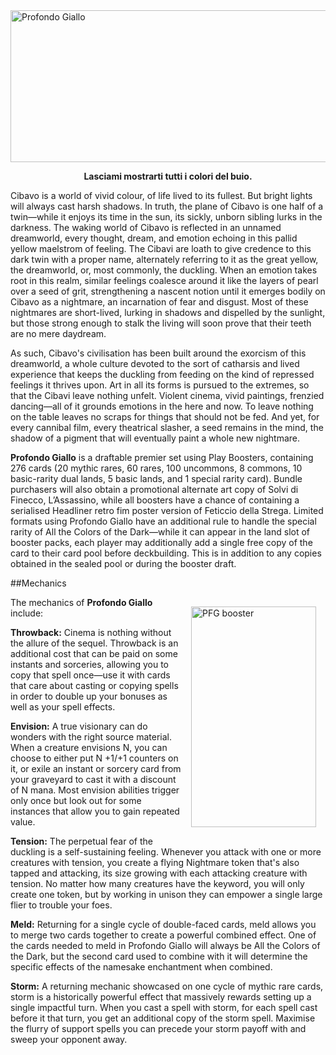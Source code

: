 <img src="https://grapplex.github.io/sets/PFG-files/logo.png" alt="Profondo Giallo" width="600" height="243">

**<p style="text-align: center;">Lasciami mostrarti tutti i colori del buio.</p>**

Cibavo is a world of vivid colour, of life lived to its fullest. But bright lights will always cast harsh shadows. In truth, the plane of Cibavo is one half of a twin—while it enjoys its time in the sun, its sickly, unborn sibling lurks in the darkness. The waking world of Cibavo is reflected in an unnamed dreamworld, every thought, dream, and emotion echoing in this pallid yellow maelstrom of feeling. The Cibavi are loath to give credence to this dark twin with a proper name, alternately referring to it as the great yellow, the dreamworld, or, most commonly, the duckling. When an emotion takes root in this realm, similar feelings coalesce around it like the layers of pearl over a seed of grit, strengthening a nascent notion until it emerges bodily on Cibavo as a nightmare, an incarnation of fear and disgust. Most of these nightmares are short-lived, lurking in shadows and dispelled by the sunlight, but those strong enough to stalk the living will soon prove that their teeth are no mere daydream.

As such, Cibavo's civilisation has been built around the exorcism of this dreamworld, a whole culture devoted to the sort of catharsis and lived experience that keeps the duckling from feeding on the kind of repressed feelings it thrives upon. Art in all its forms is pursued to the extremes, so that the Cibavi leave nothing unfelt. Violent cinema, vivid paintings, frenzied dancing—all of it grounds emotions in the here and now. To leave nothing on the table leaves no scraps for things that should not be fed. And yet, for every cannibal film, every theatrical slasher, a seed remains in the mind, the shadow of a pigment that will eventually paint a whole new nightmare.

**Profondo Giallo** is a draftable premier set using Play Boosters, containing 276 cards (20 mythic rares, 60 rares, 100 uncommons, 8 commons, 10 basic-rarity dual lands, 5 basic lands, and 1 special rarity card). Bundle purchasers will also obtain a promotional alternate art copy of Solvi di Finecco, L’Assassino, while all boosters have a chance of containing a serialised Headliner retro fim poster version of Feticcio della Strega. Limited formats using Profondo Giallo have an additional rule to handle the special rarity of All the Colors of the Dark—while it can appear in the land slot of booster packs, each player may additionally add a single free copy of the card to their card pool before deckbuilding. This is in addition to any copies obtained in the sealed pool or during the booster draft.

##Mechanics

<img align="right" width="200" height="353" style="margin:15px" src="https://i.ibb.co/Z1HjSPVN/booster.png" alt="PFG booster"/>The mechanics of **Profondo Giallo** include:

**Throwback:** Cinema is nothing without the allure of the sequel. Throwback is an additional cost that can be paid on some instants and sorceries, allowing you to copy that spell once—use it with cards that care about casting or copying spells in order to double up your bonuses as well as your spell effects.

**Envision:** A true visionary can do wonders with the right source material. When a creature envisions N, you can choose to either put N +1/+1 counters on it, or exile an instant or sorcery card from your graveyard to cast it with a discount of N mana. Most envision abilities trigger only once but look out for some instances that allow you to gain repeated value.

**Tension:** The perpetual fear of the duckling is a self-sustaining feeling. Whenever you attack with one or more creatures with tension, you create a flying Nightmare token that's also tapped and attacking, its size growing with each attacking creature with tension. No matter how many creatures have the keyword, you will only create one token, but by working in unison they can empower a single large flier to trouble your foes.

**Meld:** Returning for a single cycle of double-faced cards, meld allows you to merge two cards together to create a powerful combined effect. One of the cards needed to meld in Profondo Giallo will always be All the Colors of the Dark, but the second card used to combine with it will determine the specific effects of the namesake enchantment when combined. 

**Storm:** A returning mechanic showcased on one cycle of mythic rare cards, storm is a historically powerful effect that massively rewards setting up a single impactful turn. When you cast a spell with storm, for each spell cast before it that turn, you get an additional copy of the storm spell. Maximise the flurry of support spells you can precede your storm payoff with and sweep your opponent away.